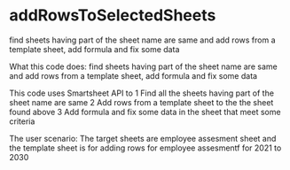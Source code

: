 # addRowsToSelectedSheets
find sheets having part of the sheet name are same and add rows from a template sheet, add formula and fix some data

What this code does:
find sheets having part of the sheet name are same and add rows from a template sheet, add formula and fix some data

This code uses Smartsheet API to
1 Find all the sheets having part of the sheet name are same
2 Add rows from a template sheet to the the sheet found above
3 Add formula and fix some data in the sheet that meet some criteria

The user scenario:
The target sheets are employee assesment sheet and the template sheet is for adding rows for employee assesmentf for 2021 to 2030
